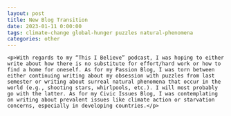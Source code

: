 ```yaml
---
layout: post
title: New Blog Transition
date: 2023-01-11 0:00:00
tags: climate-change global-hunger puzzles natural-phenomena
categories: other
---
```


<div>

    <p>With regards to my “This I Believe” podcast, I was hoping to either write about how there is no substitute for effort/hard work or how to find a home for oneself. As for my Passion Blog, I was torn between either continuing writing about my obsession with puzzles from last semester or writing about surreal natural phenomena that occur in the world (e.g., shooting stars, whirlpools, etc.). I will most probably go with the latter. As for my Civic Issues Blog, I was contemplating on writing about prevalent issues like climate action or starvation concerns, especially in developing countries.</p>

</div>
